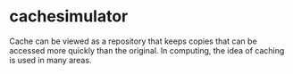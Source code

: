 # cachesimulator
Cache can be viewed as a repository that keeps copies that can be accessed more quickly than the original. In computing, the idea of caching is used in many areas. 
